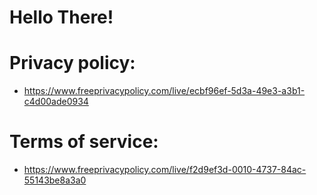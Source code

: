 # Hello There!

# Privacy policy:

- https://www.freeprivacypolicy.com/live/ecbf96ef-5d3a-49e3-a3b1-c4d00ade0934

# Terms of service:

- https://www.freeprivacypolicy.com/live/f2d9ef3d-0010-4737-84ac-55143be8a3a0
